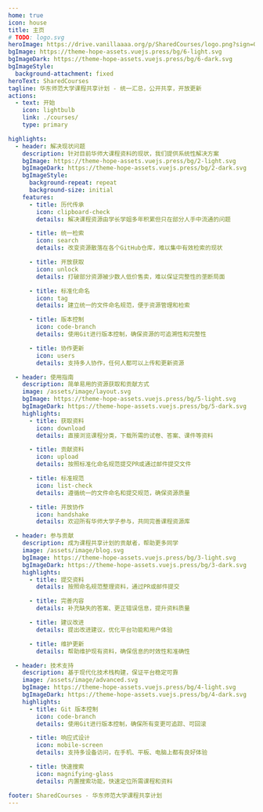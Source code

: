 ```yaml
---
home: true
icon: house
title: 主页
# TODO: logo.svg
heroImage: https://drive.vanillaaaa.org/p/SharedCourses/logo.png?sign=Gt94tCDy5QpjoruGeP58uylLeoDpJtiRT8r5V8nuMZw=:0
bgImage: https://theme-hope-assets.vuejs.press/bg/6-light.svg
bgImageDark: https://theme-hope-assets.vuejs.press/bg/6-dark.svg
bgImageStyle:
  background-attachment: fixed
heroText: SharedCourses
tagline: 华东师范大学课程共享计划 - 统一汇总，公开共享，开放更新
actions:
  - text: 开始
    icon: lightbulb
    link: ./courses/
    type: primary

highlights:
  - header: 解决现状问题
    description: 针对目前华师大课程资料的现状，我们提供系统性解决方案
    bgImage: https://theme-hope-assets.vuejs.press/bg/2-light.svg
    bgImageDark: https://theme-hope-assets.vuejs.press/bg/2-dark.svg
    bgImageStyle:
      background-repeat: repeat
      background-size: initial
    features:
      - title: 历代传承
        icon: clipboard-check
        details: 解决课程资源由学长学姐多年积累但只在部分人手中流通的问题

      - title: 统一检索
        icon: search
        details: 改变资源散落在各个GitHub仓库，难以集中有效检索的现状

      - title: 开放获取
        icon: unlock
        details: 打破部分资源被少数人低价售卖，难以保证完整性的垄断局面

      - title: 标准化命名
        icon: tag
        details: 建立统一的文件命名规范，便于资源管理和检索

      - title: 版本控制
        icon: code-branch
        details: 使用Git进行版本控制，确保资源的可追溯性和完整性

      - title: 协作更新
        icon: users
        details: 支持多人协作，任何人都可以上传和更新资源

  - header: 使用指南
    description: 简单易用的资源获取和贡献方式
    image: /assets/image/layout.svg
    bgImage: https://theme-hope-assets.vuejs.press/bg/5-light.svg
    bgImageDark: https://theme-hope-assets.vuejs.press/bg/5-dark.svg
    highlights:
      - title: 获取资料
        icon: download
        details: 直接浏览课程分类，下载所需的试卷、答案、课件等资料

      - title: 贡献资料
        icon: upload
        details: 按照标准化命名规范提交PR或通过邮件提交文件

      - title: 标准规范
        icon: list-check
        details: 遵循统一的文件命名和提交规范，确保资源质量

      - title: 开放协作
        icon: handshake
        details: 欢迎所有华师大学子参与，共同完善课程资源库

  - header: 参与贡献
    description: 成为课程共享计划的贡献者，帮助更多同学
    image: /assets/image/blog.svg
    bgImage: https://theme-hope-assets.vuejs.press/bg/3-light.svg
    bgImageDark: https://theme-hope-assets.vuejs.press/bg/3-dark.svg
    highlights:
      - title: 提交资料
        details: 按照命名规范整理资料，通过PR或邮件提交

      - title: 完善内容
        details: 补充缺失的答案、更正错误信息，提升资料质量

      - title: 建议改进
        details: 提出改进建议，优化平台功能和用户体验

      - title: 维护更新
        details: 帮助维护现有资料，确保信息的时效性和准确性

  - header: 技术支持
    description: 基于现代化技术栈构建，保证平台稳定可靠
    image: /assets/image/advanced.svg
    bgImage: https://theme-hope-assets.vuejs.press/bg/4-light.svg
    bgImageDark: https://theme-hope-assets.vuejs.press/bg/4-dark.svg
    highlights:
      - title: Git 版本控制
        icon: code-branch
        details: 使用Git进行版本控制，确保所有变更可追踪、可回滚

      - title: 响应式设计
        icon: mobile-screen
        details: 支持多设备访问，在手机、平板、电脑上都有良好体验

      - title: 快速搜索
        icon: magnifying-glass
        details: 内置搜索功能，快速定位所需课程和资料

footer: SharedCourses - 华东师范大学课程共享计划
---
```

